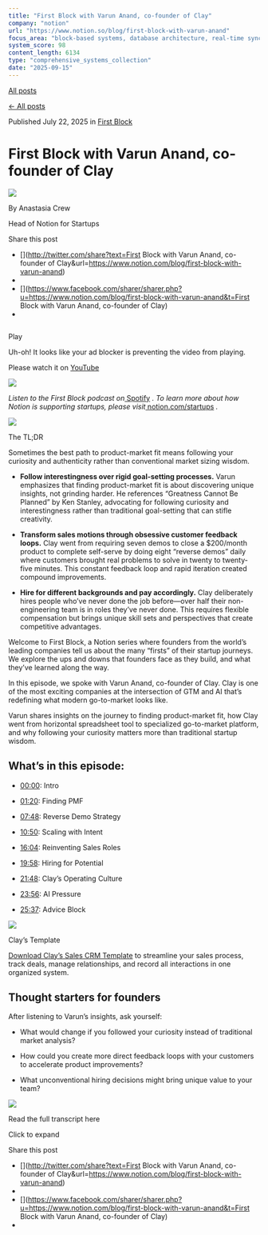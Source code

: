 ```yaml
---
title: "First Block with Varun Anand, co-founder of Clay"
company: "notion"
url: "https://www.notion.so/blog/first-block-with-varun-anand"
focus_area: "block-based systems, database architecture, real-time sync"
system_score: 98
content_length: 6134
type: "comprehensive_systems_collection"
date: "2025-09-15"
---
```


[All posts](/blog)

[← All posts](/blog)

Published July 22, 2025 in [First Block](/blog/topic/first-block)

# First Block with Varun Anand, co-founder of Clay

![](/_next/image?url=https%3A%2F%2Fimages.ctfassets.net%2Fspoqsaf9291f%2F7BN3NSwWyg7y3etYzjfKRg%2Ff2bc51979c18b85e354412c4b8f2e99f%2Fanastasia_crew.png&w=96&q=80)

By Anastasia Crew

Head of Notion for Startups

Share this post

  * [](http://twitter.com/share?text=First Block with Varun Anand, co-founder of Clay&url=https://www.notion.com/blog/first-block-with-varun-anand)
  * [](https://www.linkedin.com/sharing/share-offsite/?url=https://www.notion.com/blog/first-block-with-varun-anand)
  * [](https://www.facebook.com/sharer/sharer.php?u=https://www.notion.com/blog/first-block-with-varun-anand&t=First Block with Varun Anand, co-founder of Clay)
  * [](/cdn-cgi/l/email-protection#aa95c8c5ced397ecc3d8d9de8ae8c6c5c9c18addc3dec28afccbd8dfc48aebc4cbc4ce868ac9c587ccc5dfc4cecfd88ac5cc8ae9c6cbd38f9aebc2dededad9908585dddddd84c4c5dec3c5c484c9c5c785c8c6c5cd85ccc3d8d9de87c8c6c5c9c187ddc3dec287dccbd8dfc487cbc4cbc4ce8ccbc7da91d9dfc8c0cfc9de97ecc3d8d9de8ae8c6c5c9c18addc3dec28afccbd8dfc48aebc4cbc4ce868ac9c587ccc5dfc4cecfd88ac5cc8ae9c6cbd3)



![]()

Play

Uh-oh! It looks like your ad blocker is preventing the video from playing.

Please watch it on [YouTube](https://www.youtube.com/watch?v=g5Ve-gfXzZY)

![](/_next/image?url=%2Ffront-static%2Fillustrated-icons%2FcatLookingUp.png&w=384&q=75)

_Listen to the First Block podcast on_[ Spotify](https://open.spotify.com/episode/2eqQAbAZdNL5DUdJJlkv6k?si=wk4c4bLSQI6ooewrHbtHkQ) _. To learn more about how Notion is supporting startups, please visit_[ notion.com/startups](https://ntn.so/firstblockclay) _._

![](/_next/image?url=%2Ffront-static%2Fshared%2Fcallouts%2Ftip-illustration-v4.png&w=128&q=75)

The TL;DR

Sometimes the best path to product-market fit means following your curiosity and authenticity rather than conventional market sizing wisdom.

  * **Follow interestingness over rigid goal-setting processes.** Varun emphasizes that finding product-market fit is about discovering unique insights, not grinding harder. He references “Greatness Cannot Be Planned” by Ken Stanley, advocating for following curiosity and interestingness rather than traditional goal-setting that can stifle creativity.

  * **Transform sales motions through obsessive customer feedback loops.** Clay went from requiring seven demos to close a $200/month product to complete self-serve by doing eight “reverse demos” daily where customers brought real problems to solve in twenty to twenty-five minutes. This constant feedback loop and rapid iteration created compound improvements.

  * **Hire for different backgrounds and pay accordingly.** Clay deliberately hires people who’ve never done the job before—over half their non-engineering team is in roles they’ve never done. This requires flexible compensation but brings unique skill sets and perspectives that create competitive advantages.




Welcome to First Block, a Notion series where founders from the world’s leading companies tell us about the many “firsts” of their startup journeys. We explore the ups and downs that founders face as they build, and what they’ve learned along the way.

In this episode, we spoke with Varun Anand, co-founder of Clay. Clay is one of the most exciting companies at the intersection of GTM and AI that’s redefining what modern go-to-market looks like.

Varun shares insights on the journey to finding product-market fit, how Clay went from horizontal spreadsheet tool to specialized go-to-market platform, and why following your curiosity matters more than traditional startup wisdom.

## What’s in this episode:

  * [00:00](https://www.youtube.com/watch?v=ikcDiLnYa70): Intro

  * [01:20](https://www.youtube.com/watch?v=ikcDiLnYa70&t=80s): Finding PMF

  * [07:48](https://www.youtube.com/watch?v=ikcDiLnYa70&t=468s): Reverse Demo Strategy

  * [10:50](https://www.youtube.com/watch?v=ikcDiLnYa70&t=650s): Scaling with Intent

  * [16:04](https://www.youtube.com/watch?v=ikcDiLnYa70&t=964s): Reinventing Sales Roles

  * [19:58](https://www.youtube.com/watch?v=ikcDiLnYa70&t=1198s): Hiring for Potential

  * [21:48](https://www.youtube.com/watch?v=ikcDiLnYa70&t=1308s): Clay’s Operating Culture

  * [23:56](https://www.youtube.com/watch?v=ikcDiLnYa70&t=1436s): AI Pressure

  * [25:37](https://www.youtube.com/watch?v=ikcDiLnYa70&t=1537s): Advice Block




![](/_next/image?url=%2Ffront-static%2Fshared%2Fcallouts%2Ftemplates-illustration-v5.png&w=128&q=75)

Clay’s Template

[Download Clay’s Sales CRM Template](https://www.notion.com/templates/clay-sales-crm) to streamline your sales process, track deals, manage relationships, and record all interactions in one organized system.

## Thought starters for founders

After listening to Varun’s insights, ask yourself:

  * What would change if you followed your curiosity instead of traditional market analysis?

  * How could you create more direct feedback loops with your customers to accelerate product improvements?

  * What unconventional hiring decisions might bring unique value to your team?




![](/_next/image?url=%2Ffront-static%2Fshared%2Fcallouts%2Fnote-illustration.png&w=128&q=75)

Read the full transcript here

Click to expand

Share this post

  * [](http://twitter.com/share?text=First Block with Varun Anand, co-founder of Clay&url=https://www.notion.com/blog/first-block-with-varun-anand)
  * [](https://www.linkedin.com/sharing/share-offsite/?url=https://www.notion.com/blog/first-block-with-varun-anand)
  * [](https://www.facebook.com/sharer/sharer.php?u=https://www.notion.com/blog/first-block-with-varun-anand&t=First Block with Varun Anand, co-founder of Clay)
  * [](/cdn-cgi/l/email-protection#59663b363d20641f302b2a2d791b35363a32792e302d31790f382b2c3779183738373d75793a36743f362c373d3c2b79363f791a3538207c6918312d2d292a6376762e2e2e7737362d303637773a3634763b35363e763f302b2a2d743b35363a32742e302d31742f382b2c3774383738373d7f383429622a2c3b333c3a2d641f302b2a2d791b35363a32792e302d31790f382b2c3779183738373d75793a36743f362c373d3c2b79363f791a353820)


